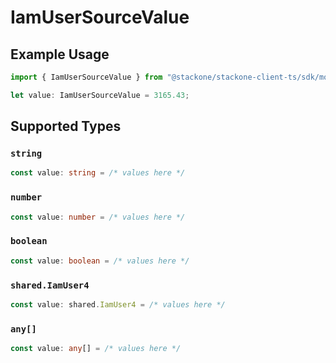 # IamUserSourceValue

## Example Usage

```typescript
import { IamUserSourceValue } from "@stackone/stackone-client-ts/sdk/models/shared";

let value: IamUserSourceValue = 3165.43;
```

## Supported Types

### `string`

```typescript
const value: string = /* values here */
```

### `number`

```typescript
const value: number = /* values here */
```

### `boolean`

```typescript
const value: boolean = /* values here */
```

### `shared.IamUser4`

```typescript
const value: shared.IamUser4 = /* values here */
```

### `any[]`

```typescript
const value: any[] = /* values here */
```

